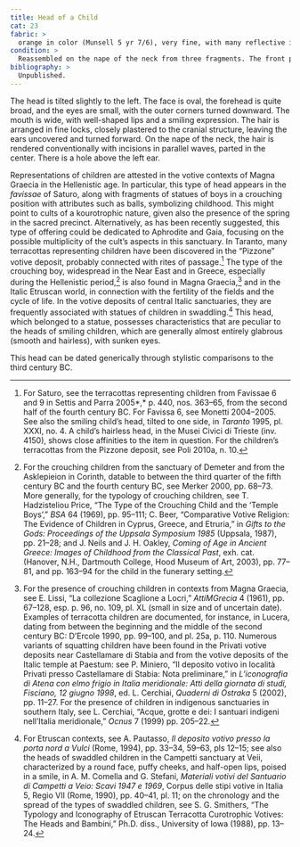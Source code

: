 ```yaml
---
title: Head of a Child
cat: 23
fabric: >
  orange in color (Munsell 5 yr 7/6), very fine, with many reflective inclusions; in the front, bright orange color. The surface is covered with a layer of slip consisting of diluted clay. 
condition: >
  Reassembled on the nape of the neck from three fragments. The front part of the neck is missing; there are diffuse incrustations, especially on the forehead; a number of cracks can be identified on the nape of the neck.
bibliography: >
  Unpublished.
---
```

The head is tilted slightly to the left. The face is oval, the forehead
is quite broad, and the eyes are small, with the outer corners turned
downward. The mouth is wide, with well-shaped lips and a smiling
expression. The hair is arranged in fine locks, closely plastered to the
cranial structure, leaving the ears uncovered and turned forward. On the
nape of the neck, the hair is rendered conventionally with incisions in
parallel waves, parted in the center. There is a hole above the left
ear.

Representations of children are attested in the votive contexts of Magna
Graecia in the Hellenistic age. In particular, this type of head appears
in the *favissae* of Saturo, along with fragments of statues of boys in
a crouching position with attributes such as balls, symbolizing
childhood. This might point to cults of a kourotrophic nature, given
also the presence of the spring in the sacred precinct. Alternatively,
as has been recently suggested, this type of offering could be dedicated
to Aphrodite and Gaia, focusing on the possible multiplicity of the
cult’s aspects in this sanctuary. In Taranto, many terracottas
representing children have been discovered in the “Pizzone” votive
deposit, probably connected with rites of passage.[^1] The type of the
crouching boy, widespread in the Near East and in Greece, especially
during the Hellenistic period,[^2] is also found in Magna Graecia,[^3]
and in the Italic Etruscan world, in connection with the fertility of
the fields and the cycle of life. In the votive deposits of central
Italic sanctuaries, they are frequently associated with statues of
children in swaddling.[^4] This head, which belonged to a statue,
possesses characteristics that are peculiar to the heads of smiling
children, which are generally almost entirely glabrous (smooth and
hairless), with sunken eyes.

This head can be dated generically through stylistic comparisons to the
third century <span class="smcaps">BC.</span>

[^1]: For Saturo, see the terracottas representing children from
    Favissae 6 and 9 in <span class="smcaps">Settis
    and Parra</span> 2005*,* p. 440, nos. 363–65, from the second half
    of the fourth century <span
    class="smcaps">BC.</span> For Favissa 6, see <span
    class="smcaps">Monetti 2004</span>–200<span
    class="smcaps">5</span>. See also the smiling
    child’s head, tilted to one side, in *<span
    class="smcaps">Taranto</span>* 1995, pl. XXXI, no.
    4. A child’s hairless head, in the Musei Civici di Trieste (inv.
    4150), shows close affinities to the item in question. For the
    children’s terracottas from the Pizzone deposit, see <span
    class="smcaps">Poli</span> 2010a, n. 10.

[^2]: For the crouching children from the sanctuary of Demeter and from
    the Asklepieion in Corinth, datable to between the third quarter of
    the fifth century <span class="smcaps">BC</span>
    and the fourth century <span
    class="smcaps">BC</span>, see <span
    class="smcaps">Merker 2000,</span> pp. 68–73. More
    generally, for the typology of crouching children, see T.
    Hadzisteliou Price, “The Type of the Crouching Child and the ‘Temple
    Boys’,” *BSA* 64 (1969), pp. 95–111; C. Beer, “Comparative Votive
    Religion: The Evidence of Children in Cyprus, Greece, and Etruria,”
    in *Gifts to the Gods: Proceedings of the Uppsala Symposium 1985*
    (Uppsala, 1987), pp. 21–28; and J. Neils and J. H. Oakley, *Coming
    of Age in Ancient Greece: Images of Childhood from the Classical
    Past*, exh. cat. (Hanover, N.H., Dartmouth College, Hood Museum of
    Art, 2003), pp. 77–81, and pp. 163–94 for the child in the funerary
    setting.

[^3]: For the presence of crouching children in contexts from Magna
    Graecia, see E. Lissi, “La collezione Scaglione a Locri,”
    *AttiMGrecia* 4 (1961), pp. 67–128, esp. p. 96, no. 109, pl. XL
    (small in size and of uncertain date). Examples of terracotta
    children are documented, for instance, in Lucera, dating from
    between the beginning and the middle of the second century <span
    class="smcaps">BC</span>: <span
    class="smcaps">D’Ercole</span> 1990, pp. 99–100,
    and pl. 25a, p. 110. Numerous variants of squatting children have
    been found in the Privati votive deposits near Castellamare di
    Stabia and from the votive deposits of the Italic temple at Paestum:
    see P. Miniero, “Il deposito votivo in località Privati presso
    Castellamare di Stabia: Nota preliminare,” in *L’iconografia di
    Atena con elmo frigio in Italia meridionale: Atti della giornata di
    studi, Fisciano, 12 giugno 1998*, ed. L. Cerchiai, *Quaderni di
    Ostraka* 5 (2002), pp. 11–27. For the presence of children in
    indigenous sanctuaries in southern Italy, see L. Cerchiai, “Acque,
    grotte e dei: I santuari indigeni nell’Italia meridionale,” *Ocnus*
    7 (1999) pp. 205–22.

[^4]: For Etruscan contexts, see A. Pautasso, *Il deposito votivo presso
    la porta nord a Vulci* (Rome, 1994), pp. 33–34, 59–63, pls 12–15;
    see also the heads of swaddled children in the Campetti sanctuary at
    Veii, characterized by a round face, puffy cheeks, and half-open
    lips, poised in a smile, in A. M. Comella and G. Stefani, *Materiali
    votivi del Santuario di Campetti a Veio: Scavi 1947 e 1969*, Corpus
    delle stipi votive in Italia 5, Regio VII (Rome, 1990), pp. 40–41,
    pl. 11; on the chronology and the spread of the types of swaddled
    children, see S. G. Smithers, “The Typology and Iconography of
    Etruscan Terracotta Curotrophic Votives: The Heads and Bambini,”
    Ph.D. diss., University of Iowa (1988), pp. 13–24.
